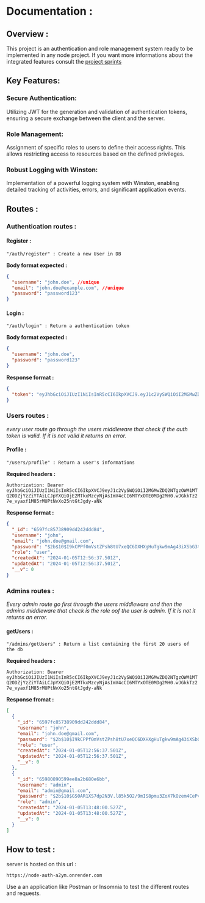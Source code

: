 # Documentation :

## Overview :

This project is an authentication and role management system ready to be implemented in any node project.
If you want more informations about the integrated features consult the [project sprints](sprints.md)

## Key Features:

### Secure Authentication:

Utilizing JWT for the generation and validation of authentication tokens, ensuring a secure exchange between the client and the server.

### Role Management:

Assignment of specific roles to users to define their access rights. This allows restricting access to resources based on the defined privileges.

### Robust Logging with Winston:

Implementation of a powerful logging system with Winston, enabling detailed tracking of activities, errors, and significant application events.

## Routes :

### Authentication routes :

#### Register :

`"/auth/register" : Create a new User in DB`

**Body format expected :**

```json
{
  "username": "john.doe", //unique
  "email": "john.doe@example.com", //unique
  "password": "password123"
}
```

#### Login :

`"/auth/login" : Return a authentication token`

**Body format expected :**

```json
{
  "username": "john.doe",
  "password": "password123"
}
```

**Response format :**

```json
{
  "token": "eyJhbGciOiJIUzI1NiIsInR5cCI6IkpXVCJ9.eyJ1c2VySWQiOiI2MGMwZDQ2NTgzOWM1MTQ2ODZjYzZiYTAiLCJpYXQiOjE2MTkxMzcyNjAsImV4cCI6MTYxOTE0MDg2MH0.wJGkkTz27e_vyaxf1M85rMUPtNvXo25ntGtJgdy-aNk"
}
```

### Users routes :

_every user route go through the users middleware that check if the auth token is valid. If it is not valid it returns an error._

#### Profile :

`"/users/profile" : Return a user's informations`

**Required headers :**

`Authorization: Bearer eyJhbGciOiJIUzI1NiIsInR5cCI6IkpXVCJ9eyJ1c2VySWQiOiI2MGMwZDQ2NTgzOWM1MTQ2ODZjYzZiYTAiLCJpYXQiOjE2MTkxMzcyNjAsImV4cCI6MTYxOTE0MDg2MH0.wJGkkTz27e_vyaxf1M85rMUPtNvXo25ntGtJgdy-aNk`

**Response format :**

```json
{
  "_id": "6597fc85738909dd242ddd84",
  "username": "john",
  "email": "john.doe@gmail.com",
  "password": "$2b$10$I9kCPPf0mVstZPsh8tU7xeQC6DXHXgHuTgkw9mAg43iXSbG3txXGa", //hashed password
  "role": "user",
  "createdAt": "2024-01-05T12:56:37.501Z",
  "updatedAt": "2024-01-05T12:56:37.501Z",
  "__v": 0
}
```

### Admins routes :

_Every admin route go first through the users middleware and then the admins middleware that check is the role oof the user is admin. If it is not it returns an error._

#### getUsers :

`"/admins/getUsers" : Return a list containing the first 20 users of the db`

**Required headers :**

`Authorization: Bearer eyJhbGciOiJIUzI1NiIsInR5cCI6IkpXVCJ9eyJ1c2VySWQiOiI2MGMwZDQ2NTgzOWM1MTQ2ODZjYzZiYTAiLCJpYXQiOjE2MTkxMzcyNjAsImV4cCI6MTYxOTE0MDg2MH0.wJGkkTz27e_vyaxf1M85rMUPtNvXo25ntGtJgdy-aNk`

**Response fromat :**

```json
[
  {
    "_id": "6597fc85738909dd242ddd84",
    "username": "john",
    "email": "john.doe@gmail.com",
    "password": "$2b$10$I9kCPPf0mVstZPsh8tU7xeQC6DXHXgHuTgkw9mAg43iXSbG3txXGa",
    "role": "user",
    "createdAt": "2024-01-05T12:56:37.501Z",
    "updatedAt": "2024-01-05T12:56:37.501Z",
    "__v": 0
  },
  {
    "_id": "65980890599ee8a2b680e6bb",
    "username": "admin",
    "email": "admin@gmail.com",
    "password": "$2b$10$GS0AR1XS7dp2N3V.l85k5O2/9mIS8pmu3ZoX7kOzem4CePvS/7XZi",
    "role": "admin",
    "createdAt": "2024-01-05T13:48:00.527Z",
    "updatedAt": "2024-01-05T13:48:00.527Z",
    "__v": 0
  }
]
```

## How to test : 

server is hosted on this url : 

`https://node-auth-a2ym.onrender.com`

Use a an application like Postman or Insomnia to test the different routes and requests.




